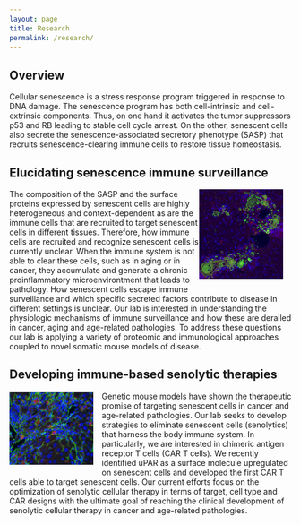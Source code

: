 ```yaml
---
layout: page
title: Research
permalink: /research/
---
```

## Overview
Cellular senescence is a stress response program triggered in response to DNA damage. The senescence program has both  cell-intrinsic and cell-extrinsic components. Thus, on one hand it activates the tumor suppressors p53 and RB leading to stable cell cycle arrest. On the other, senescent cells also secrete the senescence-associated secretory phenotype (SASP) that recruits senescence-clearing immune cells to restore tissue homeostasis. 


## Elucidating senescence immune surveillance

<img style="float: right; margin: 0px 15px 15px 0px;" src="../img/Pic for research.1.png" width="150" />
The composition of the SASP and the surface proteins expressed by senescent cells are highly heterogeneous and context-dependent as are the immune cells that are recruited to target senescent cells in different tissues. Therefore, how immune cells are recruited and recognize senescent cells is currently unclear. When the immune system is not able to clear these cells, such as in aging or in cancer, they accumulate and generate a chronic proinflammatory microenvirontment that leads to pathology. How senescent cells escape immune surveillance and which specific secreted factors contribute to disease in different settings is unclear. Our lab is interested in understanding the physiologic mechanisms of immune surveillance and how  these are derailed in cancer, aging and age-related pathologies. To address these questions our lab  is applying a variety of proteomic and immunological approaches coupled to novel somatic mouse models of disease.

<!-- ![senescence](../img/Pic for research.1.png){} -->


## Developing immune-based senolytic therapies
<img style="float: left; margin: 0px 15px 15px 0px;" src="../img/Pic for research.2.png" width="150" />
Genetic mouse models have shown the therapeutic promise of targeting senescent cells in cancer and age-related pathologies. Our lab seeks to develop strategies to eliminate senescent cells (senolytics) that harness the body immune system. In particularly, we are interested in chimeric antigen receptor T cells (CAR T cells). We recently identified uPAR as a surface molecule upregulated on senescent cells and developed the first CAR T cells able to target senescent cells. Our current efforts focus on the optimization of senolytic cellular therapy in terms of target, cell type and CAR designs with the ultimate goal of reaching the clinical development of senolytic cellular therapy in cancer and age-related pathologies. 
<!-- ![senolytic](../img/Pic for research.2.png) -->
